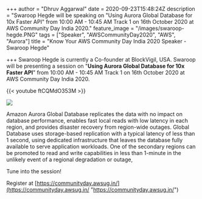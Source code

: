 +++
author = "Dhruv Aggarwal"
date = 2020-09-23T15:48:24Z
description = "Swaroop Hegde will be speaking on \"Using Aurora Global Database for 10x Faster API\" from 10:00 AM - 10:45 AM Track 1 on 16th October 2020  at AWS Community Day India 2020."
feature_image = "/images/swaroop-hegde.PNG"
tags = ["Speaker", "AWSCommunityDay2020", "AWS", "Aurora"]
title = "Know Your AWS Community Day India 2020 Speaker - Swaroop Hegde"

+++
Swaroop Hegde is currently a Co-founder at BlockVigil, USA. Swaroop will be presenting a session on "**Using Aurora Global Database for 10x Faster API**" from 10:00 AM - 10:45 AM Track 1 on 16th October 2020 at AWS Community Day India 2020.

{{< youtube ftCQMdO353M >}}

![](/images/amazon-aurora.png)

Amazon Aurora Global Database replicates the data with no impact on database performance, enables fast local reads with low latency in each region, and provides disaster recovery from region-wide outages. Global Database uses storage-based replication with a typical latency of less than 1 second, using dedicated infrastructure that leaves the database fully available to serve application workloads. One of the secondary regions can be promoted to read and write capabilities in less than 1-minute in the unlikely event of a regional degradation or outage,

Tune into the session!

Register at [https://communityday.awsug.in/](https://communityday.awsug.in/ "https://communityday.awsug.in/")
